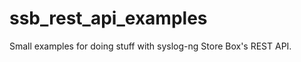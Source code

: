 ssb_rest_api_examples
=====================

Small examples for doing stuff with syslog-ng Store Box's REST API.
